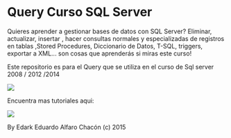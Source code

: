 # Query Curso SQL Server
Quieres aprender a gestionar bases de datos con SQL Server?
Eliminar, actualizar, insertar , hacer consultas normales y especializadas de registros en tablas ,Stored Procedures, Diccionario de Datos, T-SQL, triggers, exportar a XML... son cosas que aprenderás si miras este curso!

Este repositorio es para el Query que se utiliza en el curso de Sql server 2008 / 2012 /2014

[ ![](http://3.bp.blogspot.com/-fveE6JYtIYw/VCNO82uJMUI/AAAAAAAAA-g/Rk1nZFSFtnw/s1600/portada%2Bsql%2Bserver.png) ](https://www.youtube.com/playlist?list=PL8gxzfBmzgewF28S8REkfHacaSRnwpJeB)

Encuentra mas tutoriales aqui:

[ ![](http://1.bp.blogspot.com/-aulLfR1QiBI/VCcxPND4OMI/AAAAAAAABA4/nI7F_mYQe_c/s1600/YT-Suscribete-rankia.png) ](https://www.youtube.com/channel/UCJeVpLbYfAHivHHrwG2TqFw)

By Edark
Eduardo Alfaro Chacón (c)
2015
